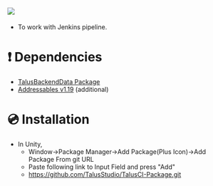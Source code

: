 # [![](https://img.shields.io/github/package-json/displayName/talusstudio/talusci-package?label=Package%3A)](https://github.com/TalusStudio/TalusCI-Package)

- To work with Jenkins pipeline.
        
# ❗ Dependencies
- [TalusBackendData Package](https://github.com/TalusStudio/TalusBackendData-Package)
- [Addressables v1.19](https://docs.unity3d.com/Packages/com.unity.addressables@1.19/manual/index.html) (additional)

# 💿 Installation
- In Unity, 
  - Window->Package Manager->Add Package(Plus Icon)->Add Package From git URL
  - Paste following link to Input Field and press "Add"
  - https://github.com/TalusStudio/TalusCI-Package.git
